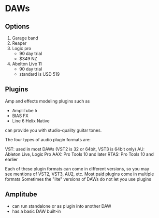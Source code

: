 # DAWs

## Options

1. Garage band
2. Reaper
3. Logic pro
	* 90 day trial
	* $349 NZ
4. Abelton Live 11
	* 90 day trial
	* standard is USD 519

## Plugins

Amp and effects modeling plugins such as

* AmpliTube 5
* BIAS FX
* Line 6 Helix Native

can provide you with studio-quality guitar tones.


The four types of audio plugin formats are:

VST: used in most DAWs (VST2 is 32 or 64bit, VST3 is 64bit only)
AU: Ableton Live, Logic Pro
AAX: Pro Tools 10 and later
RTAS: Pro Tools 10 and earlier

Each of these plugin formats can come in different versions, so you may see mentions of VST2, VST3, AU2, etc.
Most paid plugins come in multiple formats
Sometimes the "lite" versions of DAWs do not let you use plugins

## Amplitube

* can run standalone or as plugin into another DAW
* has a basic DAW built-in

